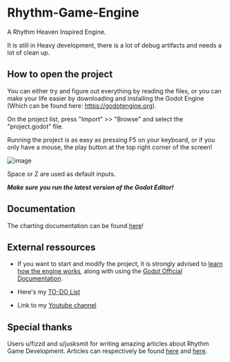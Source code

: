 # Rhythm-Game-Engine
A Rhythm Heaven Inspired Engine.

It is still in Heavy development, there is a lot of debug artifacts and needs a lot of clean up.

## How to open the project

You can either try and figure out everything by reading the files, or you can make your life easier by downloading and installing the Godot Engine (Which can be found here: https://godotengine.org).

On the project list, press "Import"  >> "Browse" and select the "project.godot" file.

Running the project is as easy as pressing F5 on your keyboard, or if you only have a mouse, the play button at the top right corner of the screen!

![image](https://user-images.githubusercontent.com/24594540/145891476-90f1f5a2-166b-40ff-88f0-d61522962ee5.png)

Space or Z are used as default inputs.

***Make sure you run the latest version of the Godot Editor!***

## Documentation

The charting documentation can be found [here](https://github.com/Pengu12345/Rhythm-Game-Engine/wiki)!

## External ressources

* If you want to start and modify the project, it is strongly advised to [learn how the engine works](https://docs.godotengine.org/en/stable/getting_started/step_by_step/index.html), along with using the [Godot Official Documentation](https://docs.godotengine.org/en/stable/index.html).

* Here's my [TO-DO List](https://trello.com/b/eGR37RTG/rhythm-game-todo)

* Link to my [Youtube channel](https://www.youtube.com/channel/UCY3V-Sr32Uyb96VsLCAnOhw)


## Special thanks

Users u/fizzd and u/jusksmit for writing amazing articles about Rhythm Game Development.
Articles can respectively be found [here](https://www.reddit.com/r/gamedev/comments/2fxvk4/heres_a_quick_and_dirty_guide_i_just_wrote_how_to/) and [here](https://www.reddit.com/r/gamedev/comments/13y26t/how_do_rhythm_games_stay_in_sync_with_the_music/c78aawd/).
